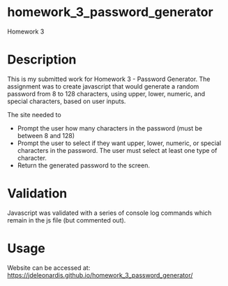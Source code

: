 # homework_3_password_generator
Homework 3

# Description
This is my submitted work for Homework 3 - Password Generator.  The assignment was to create javascript that would generate a random password from 8 to 128 characters, using upper, lower, numeric, and special characters, based on user inputs.

The site needed to
* Prompt the user how many characters in the password (must be between 8 and 128)
* Prompt the user to select if they want upper, lower, numeric, or special characters in the password.  The user must select at least
one type of character.
* Return the generated password to the screen.

# Validation
Javascript was validated with a series of console log commands which remain in the js file (but commented out).

# Usage
Website can be accessed at: https://jdeleonardis.github.io/homework_3_password_generator/